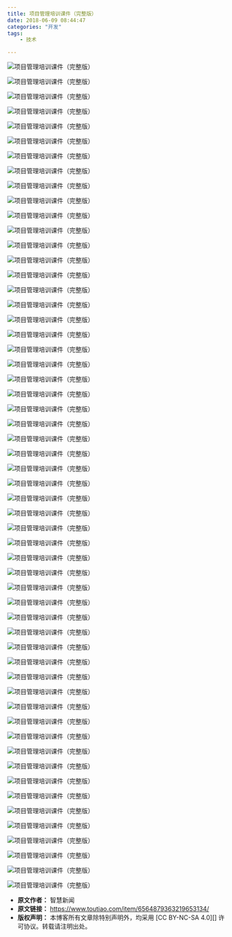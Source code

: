 ```yaml
---
title: 项目管理培训课件（完整版）
date: 2018-06-09 08:44:47
categories: "开发"
tags:
	- 技术

---
```


![项目管理培训课件（完整版）][MJ3E-YI26-J7RQ.jpg]

![项目管理培训课件（完整版）][JUBE-3UMJ-QFVR.jpg]

![项目管理培训课件（完整版）][MFQZ-ZZRB-QQMR.jpg]

![项目管理培训课件（完整版）][JZIB-YVZY-MMNF.jpg]

![项目管理培训课件（完整版）][AAVU-IVZV-QUNY.jpg]

![项目管理培训课件（完整版）][YY6V-6JNQ-FIZE.jpg]

![项目管理培训课件（完整版）][UAYM-BU3Q-2EZU.jpg]

![项目管理培训课件（完整版）][6RNJ-UBZZ-E26N.jpg]

![项目管理培训课件（完整版）][AVUA-YYZ3-EII3.jpg]

![项目管理培训课件（完整版）][EARA-YFYY-VBVU.jpg]

![项目管理培训课件（完整版）][QQJJ-ZJJA-MBBN.jpg]

![项目管理培训课件（完整版）][RABR-AZ2U-7JJU.jpg]

![项目管理培训课件（完整版）][BMUB-BIJR-UBFY.jpg]

![项目管理培训课件（完整版）][JMVV-FE3U-NJAI.jpg]

![项目管理培训课件（完整版）][IRNE-UEQ6-NREZ.jpg]

![项目管理培训课件（完整版）][NRVV-A2VQ-BAZF.jpg]

![项目管理培训课件（完整版）][3ERV-ZIB7-BBAJ.jpg]

![项目管理培训课件（完整版）][UAZI-RNZU-JU3Y.jpg]

![项目管理培训课件（完整版）][E73Q-JEVM-A2Y3.jpg]

![项目管理培训课件（完整版）][7N7B-3U2I-NVMY.jpg]

![项目管理培训课件（完整版）][FNV6-REF7-7FAF.jpg]

![项目管理培训课件（完整版）][EQ3M-6NQZ-MNIR.jpg]

![项目管理培训课件（完整版）][VRVM-A3J3-MBJM.jpg]

![项目管理培训课件（完整版）][7ZFI-NBUN-V3UY.jpg]

![项目管理培训课件（完整版）][VUAY-IQN7-Z26Z.jpg]

![项目管理培训课件（完整版）][FARA-AIVF-MANE.jpg]

![项目管理培训课件（完整版）][MJBN-FZA7-RFNI.jpg]

![项目管理培训课件（完整版）][AFZN-VZAI-YFFJ.jpg]

![项目管理培训课件（完整版）][RQZJ-YUN3-MIRR.jpg]

![项目管理培训课件（完整版）][QIZE-3MJB-EBEV.jpg]

![项目管理培训课件（完整版）][FBVB-JV6R-Y7F3.jpg]

![项目管理培训课件（完整版）][ZIYQ-BYZF-MUMV.jpg]

![项目管理培训课件（完整版）][JRMI-MRNU-JJUN.jpg]

![项目管理培训课件（完整版）][AEA3-AABM-U7BE.jpg]

![项目管理培训课件（完整版）][YMER-FMBA-EUEV.jpg]

![项目管理培训课件（完整版）][RQEU-7BNV-JA63.jpg]

![项目管理培训课件（完整版）][ZY3Y-AJU6-J77J.jpg]

![项目管理培训课件（完整版）][MB2U-ARFE-QUJF.jpg]

![项目管理培训课件（完整版）][UVZY-6NZJ-ZR3I.jpg]

![项目管理培训课件（完整版）][U7RQ-MRNB-RY6Z.jpg]

![项目管理培训课件（完整版）][RJM2-UAA3-2YV3.jpg]

![项目管理培训课件（完整版）][E2QE-7J3I-QNMI.jpg]

![项目管理培训课件（完整版）][ZQM6-N2YA-MRUI.jpg]

![项目管理培训课件（完整版）][AUBA-BQ7B-VZFM.jpg]

![项目管理培训课件（完整版）][EUEN-N3Z6-JRRF.jpg]

![项目管理培训课件（完整版）][JUJ3-EVJB-Y36B.jpg]

![项目管理培训课件（完整版）][NUQZ-ZJQE-ZYMA.jpg]

![项目管理培训课件（完整版）][JBJA-INJI-Q7FN.jpg]

![项目管理培训课件（完整版）][FEVQ-EAJA-ZZZE.jpg]

![项目管理培训课件（完整版）][NJZN-MIEB-NZAA.jpg]

![项目管理培训课件（完整版）][MZZB-YAJN-IJFQ.jpg]

![项目管理培训课件（完整版）][ZB3Q-6BEI-I2EI.jpg]

![项目管理培训课件（完整版）][BJYQ-QEMM-J22M.jpg]

![项目管理培训课件（完整版）][QRRY-F3NJ-VQUN.jpg]

![项目管理培训课件（完整版）][JF2A-VEAN-RFFU.jpg]

![项目管理培训课件（完整版）][MUFI-ZANJ-NIUB.jpg]


[MJ3E-YI26-J7RQ.jpg]: /pro/os/crawler/MJ3E-YI26-J7RQ.jpg
[JUBE-3UMJ-QFVR.jpg]: /pro/os/crawler/JUBE-3UMJ-QFVR.jpg
[MFQZ-ZZRB-QQMR.jpg]: /pro/os/crawler/MFQZ-ZZRB-QQMR.jpg
[JZIB-YVZY-MMNF.jpg]: /pro/os/crawler/JZIB-YVZY-MMNF.jpg
[AAVU-IVZV-QUNY.jpg]: /pro/os/crawler/AAVU-IVZV-QUNY.jpg
[YY6V-6JNQ-FIZE.jpg]: /pro/os/crawler/YY6V-6JNQ-FIZE.jpg
[UAYM-BU3Q-2EZU.jpg]: /pro/os/crawler/UAYM-BU3Q-2EZU.jpg
[6RNJ-UBZZ-E26N.jpg]: /pro/os/crawler/6RNJ-UBZZ-E26N.jpg
[AVUA-YYZ3-EII3.jpg]: /pro/os/crawler/AVUA-YYZ3-EII3.jpg
[EARA-YFYY-VBVU.jpg]: /pro/os/crawler/EARA-YFYY-VBVU.jpg
[QQJJ-ZJJA-MBBN.jpg]: /pro/os/crawler/QQJJ-ZJJA-MBBN.jpg
[RABR-AZ2U-7JJU.jpg]: /pro/os/crawler/RABR-AZ2U-7JJU.jpg
[BMUB-BIJR-UBFY.jpg]: /pro/os/crawler/BMUB-BIJR-UBFY.jpg
[JMVV-FE3U-NJAI.jpg]: /pro/os/crawler/JMVV-FE3U-NJAI.jpg
[IRNE-UEQ6-NREZ.jpg]: /pro/os/crawler/IRNE-UEQ6-NREZ.jpg
[NRVV-A2VQ-BAZF.jpg]: /pro/os/crawler/NRVV-A2VQ-BAZF.jpg
[3ERV-ZIB7-BBAJ.jpg]: /pro/os/crawler/3ERV-ZIB7-BBAJ.jpg
[UAZI-RNZU-JU3Y.jpg]: /pro/os/crawler/UAZI-RNZU-JU3Y.jpg
[E73Q-JEVM-A2Y3.jpg]: /pro/os/crawler/E73Q-JEVM-A2Y3.jpg
[7N7B-3U2I-NVMY.jpg]: /pro/os/crawler/7N7B-3U2I-NVMY.jpg
[FNV6-REF7-7FAF.jpg]: /pro/os/crawler/FNV6-REF7-7FAF.jpg
[EQ3M-6NQZ-MNIR.jpg]: /pro/os/crawler/EQ3M-6NQZ-MNIR.jpg
[VRVM-A3J3-MBJM.jpg]: /pro/os/crawler/VRVM-A3J3-MBJM.jpg
[7ZFI-NBUN-V3UY.jpg]: /pro/os/crawler/7ZFI-NBUN-V3UY.jpg
[VUAY-IQN7-Z26Z.jpg]: /pro/os/crawler/VUAY-IQN7-Z26Z.jpg
[FARA-AIVF-MANE.jpg]: /pro/os/crawler/FARA-AIVF-MANE.jpg
[MJBN-FZA7-RFNI.jpg]: /pro/os/crawler/MJBN-FZA7-RFNI.jpg
[AFZN-VZAI-YFFJ.jpg]: /pro/os/crawler/AFZN-VZAI-YFFJ.jpg
[RQZJ-YUN3-MIRR.jpg]: /pro/os/crawler/RQZJ-YUN3-MIRR.jpg
[QIZE-3MJB-EBEV.jpg]: /pro/os/crawler/QIZE-3MJB-EBEV.jpg
[FBVB-JV6R-Y7F3.jpg]: /pro/os/crawler/FBVB-JV6R-Y7F3.jpg
[ZIYQ-BYZF-MUMV.jpg]: /pro/os/crawler/ZIYQ-BYZF-MUMV.jpg
[JRMI-MRNU-JJUN.jpg]: /pro/os/crawler/JRMI-MRNU-JJUN.jpg
[AEA3-AABM-U7BE.jpg]: /pro/os/crawler/AEA3-AABM-U7BE.jpg
[YMER-FMBA-EUEV.jpg]: /pro/os/crawler/YMER-FMBA-EUEV.jpg
[RQEU-7BNV-JA63.jpg]: /pro/os/crawler/RQEU-7BNV-JA63.jpg
[ZY3Y-AJU6-J77J.jpg]: /pro/os/crawler/ZY3Y-AJU6-J77J.jpg
[MB2U-ARFE-QUJF.jpg]: /pro/os/crawler/MB2U-ARFE-QUJF.jpg
[UVZY-6NZJ-ZR3I.jpg]: /pro/os/crawler/UVZY-6NZJ-ZR3I.jpg
[U7RQ-MRNB-RY6Z.jpg]: /pro/os/crawler/U7RQ-MRNB-RY6Z.jpg
[RJM2-UAA3-2YV3.jpg]: /pro/os/crawler/RJM2-UAA3-2YV3.jpg
[E2QE-7J3I-QNMI.jpg]: /pro/os/crawler/E2QE-7J3I-QNMI.jpg
[ZQM6-N2YA-MRUI.jpg]: /pro/os/crawler/ZQM6-N2YA-MRUI.jpg
[AUBA-BQ7B-VZFM.jpg]: /pro/os/crawler/AUBA-BQ7B-VZFM.jpg
[EUEN-N3Z6-JRRF.jpg]: /pro/os/crawler/EUEN-N3Z6-JRRF.jpg
[JUJ3-EVJB-Y36B.jpg]: /pro/os/crawler/JUJ3-EVJB-Y36B.jpg
[NUQZ-ZJQE-ZYMA.jpg]: /pro/os/crawler/NUQZ-ZJQE-ZYMA.jpg
[JBJA-INJI-Q7FN.jpg]: /pro/os/crawler/JBJA-INJI-Q7FN.jpg
[FEVQ-EAJA-ZZZE.jpg]: /pro/os/crawler/FEVQ-EAJA-ZZZE.jpg
[NJZN-MIEB-NZAA.jpg]: /pro/os/crawler/NJZN-MIEB-NZAA.jpg
[MZZB-YAJN-IJFQ.jpg]: /pro/os/crawler/MZZB-YAJN-IJFQ.jpg
[ZB3Q-6BEI-I2EI.jpg]: /pro/os/crawler/ZB3Q-6BEI-I2EI.jpg
[BJYQ-QEMM-J22M.jpg]: /pro/os/crawler/BJYQ-QEMM-J22M.jpg
[QRRY-F3NJ-VQUN.jpg]: /pro/os/crawler/QRRY-F3NJ-VQUN.jpg
[JF2A-VEAN-RFFU.jpg]: /pro/os/crawler/JF2A-VEAN-RFFU.jpg
[MUFI-ZANJ-NIUB.jpg]: /pro/os/crawler/MUFI-ZANJ-NIUB.jpg
 *  **原文作者：** 智慧新闻
 *  **原文链接：** https://www.toutiao.com/item/6564879363219653134/
 *  **版权声明：** 本博客所有文章除特别声明外，均采用 [CC BY-NC-SA 4.0][] 许可协议。转载请注明出处。